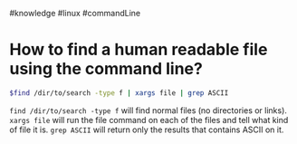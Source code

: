 #knowledge
#linux
#commandLine

# How to find a human readable file using the command line?

```sh
$find /dir/to/search -type f | xargs file | grep ASCII
```

`find /dir/to/search -type f` will find normal files (no directories or links).
`xargs file` will run the file command on each of the files and tell what kind of file it is.
`grep ASCII` will return only the results that contains ASCII on it.